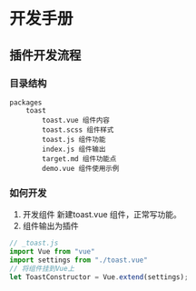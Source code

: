 # 开发手册 
## 插件开发流程
### 目录结构
    packages
        toast
            toast.vue 组件内容
            toast.scss 组件样式
            toast.js 组件功能
            index.js 组件输出
            target.md 组件功能点
            demo.vue 组件使用示例
### 如何开发
1. 开发组件
新建toast.vue 组件，正常写功能。
2. 组件输出为插件
```js 
// _toast.js
import Vue from "vue"
import settings from "./toast.vue"
// 将组件挂到Vue上
let ToastConstructor = Vue.extend(settings);

```
